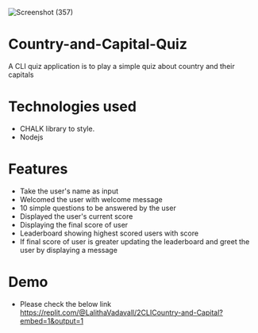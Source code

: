 ![Screenshot (357)](https://user-images.githubusercontent.com/58090261/131448099-18f95845-9ca3-488d-a29a-4a66f2680b0d.png)

# Country-and-Capital-Quiz
A CLI quiz application is to play a simple quiz about country and their capitals
# Technologies used
* CHALK library to style.
* Nodejs
# Features
* Take the user's name as input
* Welcomed the user with welcome message
* 10 simple questions to be answered by the user
* Displayed the user's current score
* Displaying the final score of user
* Leaderboard showing highest scored users with score
* If final score of user is greater updating the leaderboard and greet the user by displaying a message
# Demo
* Please check the below link
https://replit.com/@LalithaVadavall/2CLICountry-and-Capital?embed=1&output=1

